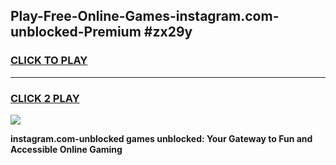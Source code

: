 
## Play-Free-Online-Games-instagram.com-unblocked-Premium #zx29y
<h3>
<a href="https://premium.freeplayer.one?title=instagram.com-unblocked&ref=8M">CLICK TO PLAY</a></h3>
<hr>

<h3>
<a href="https://premium.freeplayer.one?title=instagram.com-unblocked&ref=8M">CLICK 2 PLAY</a>
  
</h3>

<a href="https://premium.freeplayer.one?title=instagram.com-unblocked&ref=8M"><img src="https://clearcache.store/games.png"></a>


**instagram.com-unblocked games unblocked: Your Gateway to Fun and Accessible Online Gaming**
